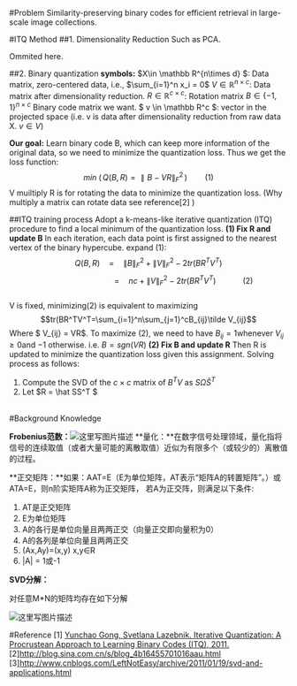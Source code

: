 #Problem
Similarity-preserving binary codes for efficient retrieval in large-scale image collections.

#ITQ Method
##1. Dimensionality Reduction 
Such as PCA.
	
Ommited here.

##2.  Binary quantization
**symbols:**
$X\in \mathbb R^{n\times d} $: Data matrix, zero-centered data, i.e., $\sum_{i=1}^n x_i = 0$
$V \in \mathbb R^{n\times c}$:  Data matrix after dimensionality reduction.
$R\in \mathbb R^{c\times c}$: Rotation matrix
$B\in \{-1, 1\}^{n\times c}$ Binary code matrix we want.
$ v \in \mathbb R^c $: vector in the projected space (i.e. v is data after dimensionality reduction from raw data X. $v\in V$)

**Our goal:** Learn binary code B, which can keep more information of the original data, so we need to minimize the quantization loss.
Thus we get the loss function:
$$min\;( \,Q(B,R)=\parallel B-VR\parallel_F^2 \,)	\qquad(1)$$
V muiltiply R is for rotating the data to minimize the quantization loss. (Why multiply a matrix can rotate data see reference[2] )



##ITQ training process
Adopt a k-means-like iterative quantization (ITQ) procedure to
find a local minimum of the quantization loss. 
**(1) Fix R and update B**
In each iteration, each data point is first assigned to the nearest vertex of the binary hypercube.
expand (1): 
$$Q(B, R) \quad= \quad \left\| B \right\|_F^2  + \left\| V \right\|_F^2 - 2tr(BR^TV^T)$$
$$\qquad\qquad\qquad\qquad=\quad nc + \left\|V\right\|_F^2-2tr(BR^TV^T)\quad\qquad (2)$$	
V is fixed, minimizing(2) is equivalent to maximizing
$$tr(BR^TV^T=\sum_{i=1}^n\sum_{j=1}^cB_{ij}\tilde V_{ij}$$
Where $ V_{ij} = VR$.
To maximize (2), we need to have $B_{ij}=1$whenever  $V_{ij}\ge 0$and $-1$ otherwise.	i.e. $B=sgn(VR)$ 
**(2) Fix B and update R** 
Then R is updated to minimize the quantization loss given this assignment.
Solving process as follows:
1) Compute the SVD of the $c\times c$ matrix of $B^TV$ as $S\Omega \hat{S}^T$	
2) Let $R = \hat SS^T $
	


<br>
#Background Knowledge

**Frobenius范数：**![这里写图片描述](http://img.blog.csdn.net/20161115193610484)
**量化：**在数字信号处理领域，量化指将信号的连续取值（或者大量可能的离散取值）近似为有限多个（或较少的）离散值的过程。

**正交矩阵：**如果：AAT=E（E为单位矩阵，AT表示“矩阵A的转置矩阵”。）或ATA=E，则n阶实矩阵A称为正交矩阵， 若A为正交阵，则满足以下条件:

 1. AT是正交矩阵
 2. E为单位矩阵
 3. A的各行是单位向量且两两正交（向量正交即向量积为0）
 4. A的各列是单位向量且两两正交
 5. (Ax,Ay)=(x,y) x,y∈R
 6. |A| = 1或-1

**SVD分解：**

对任意M*N的矩阵均存在如下分解

![这里写图片描述](http://img.blog.csdn.net/20161106213314947)


#Reference
[1] [Yunchao Gong, Svetlana Lazebnik. Iterative Quantization: A Procrustean Approach to Learning Binary Codes (ITQ), 2011.](http://www.cs.unc.edu/~lazebnik/publications/cvpr11_small_code.pdf)
[2]http://blog.sina.com.cn/s/blog_4b16455701016aau.html
[3]http://www.cnblogs.com/LeftNotEasy/archive/2011/01/19/svd-and-applications.html






